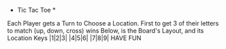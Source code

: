 * Tic Tac Toe *

Each Player gets a Turn to Choose a Location. First to
get 3 of their letters to match (up, down, cross) wins
Below, is the Board\'s Layout, and its Location Keys
 |1|2|3|
 |4|5|6|
 |7|8|9|
HAVE  FUN
